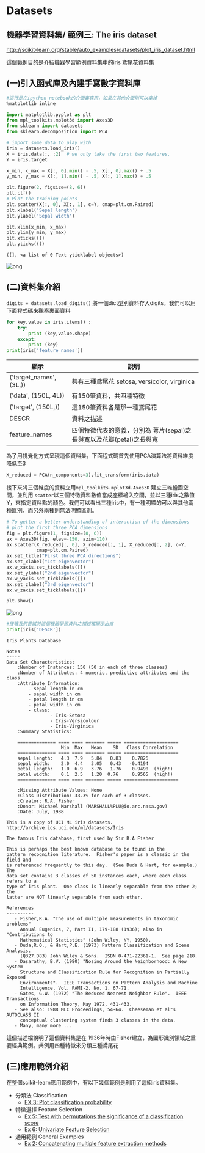 
# Datasets

## 機器學習資料集/ 範例三: The iris dataset


http://scikit-learn.org/stable/auto_examples/datasets/plot_iris_dataset.html

這個範例目的是介紹機器學習範例資料集中的iris 鳶尾花資料集


## (一)引入函式庫及內建手寫數字資料庫


```python
#這行是在ipython notebook的介面裏專用，如果在其他介面則可以拿掉
%matplotlib inline

import matplotlib.pyplot as plt
from mpl_toolkits.mplot3d import Axes3D
from sklearn import datasets
from sklearn.decomposition import PCA

# import some data to play with
iris = datasets.load_iris()
X = iris.data[:, :2]  # we only take the first two features.
Y = iris.target

x_min, x_max = X[:, 0].min() - .5, X[:, 0].max() + .5
y_min, y_max = X[:, 1].min() - .5, X[:, 1].max() + .5

plt.figure(2, figsize=(8, 6))
plt.clf()
# Plot the training points
plt.scatter(X[:, 0], X[:, 1], c=Y, cmap=plt.cm.Paired)
plt.xlabel('Sepal length')
plt.ylabel('Sepal width')

plt.xlim(x_min, x_max)
plt.ylim(y_min, y_max)
plt.xticks(())
plt.yticks(())

```




    ([], <a list of 0 Text yticklabel objects>)




![png](ex2_fig1.png)


## (二)資料集介紹
`digits = datasets.load_digits()` 將一個dict型別資料存入digits，我們可以用下面程式碼來觀察裏面資料


```python
for key,value in iris.items() :
    try:
        print (key,value.shape)
    except:
        print (key)
print(iris['feature_names'])
```

| 顯示 | 說明 |
| -- | -- |
| ('target_names', (3L,))| 共有三種鳶尾花 setosa, versicolor, virginica |
| ('data', (150L, 4L)) | 有150筆資料，共四種特徵 |
| ('target', (150L,))| 這150筆資料各是那一種鳶尾花|
| DESCR | 資料之描述 |
| feature_names| 四個特徵代表的意義，分別為 萼片(sepal)之長與寬以及花瓣(petal)之長與寬

為了用視覺化方式呈現這個資料集，下面程式碼首先使用PCA演算法將資料維度降低至3


```python
X_reduced = PCA(n_components=3).fit_transform(iris.data)
```

接下來將三個維度的資料立用`mpl_toolkits.mplot3d.Axes3D` 建立三維繪圖空間，並利用 `scatter`以三個特徵資料數值當成座標繪入空間，並以三種iris之數值 Y，來指定資料點的顏色。我們可以看出三種iris中，有一種明顯的可以與其他兩種區別，而另外兩種則無法明顯區別。


```python
# To getter a better understanding of interaction of the dimensions
# plot the first three PCA dimensions
fig = plt.figure(1, figsize=(8, 6))
ax = Axes3D(fig, elev=-150, azim=110)
ax.scatter(X_reduced[:, 0], X_reduced[:, 1], X_reduced[:, 2], c=Y,
           cmap=plt.cm.Paired)
ax.set_title("First three PCA directions")
ax.set_xlabel("1st eigenvector")
ax.w_xaxis.set_ticklabels([])
ax.set_ylabel("2nd eigenvector")
ax.w_yaxis.set_ticklabels([])
ax.set_zlabel("3rd eigenvector")
ax.w_zaxis.set_ticklabels([])

plt.show()
```


![png](ex2_fig2.png)



```python
#接著我們嘗試將這個機器學習資料之描述檔顯示出來
print(iris['DESCR'])
```

    Iris Plants Database

    Notes
    -----
    Data Set Characteristics:
        :Number of Instances: 150 (50 in each of three classes)
        :Number of Attributes: 4 numeric, predictive attributes and the class
        :Attribute Information:
            - sepal length in cm
            - sepal width in cm
            - petal length in cm
            - petal width in cm
            - class:
                    - Iris-Setosa
                    - Iris-Versicolour
                    - Iris-Virginica
        :Summary Statistics:

        ============== ==== ==== ======= ===== ====================
                        Min  Max   Mean    SD   Class Correlation
        ============== ==== ==== ======= ===== ====================
        sepal length:   4.3  7.9   5.84   0.83    0.7826
        sepal width:    2.0  4.4   3.05   0.43   -0.4194
        petal length:   1.0  6.9   3.76   1.76    0.9490  (high!)
        petal width:    0.1  2.5   1.20  0.76     0.9565  (high!)
        ============== ==== ==== ======= ===== ====================

        :Missing Attribute Values: None
        :Class Distribution: 33.3% for each of 3 classes.
        :Creator: R.A. Fisher
        :Donor: Michael Marshall (MARSHALL%PLU@io.arc.nasa.gov)
        :Date: July, 1988

    This is a copy of UCI ML iris datasets.
    http://archive.ics.uci.edu/ml/datasets/Iris

    The famous Iris database, first used by Sir R.A Fisher

    This is perhaps the best known database to be found in the
    pattern recognition literature.  Fisher's paper is a classic in the field and
    is referenced frequently to this day.  (See Duda & Hart, for example.)  The
    data set contains 3 classes of 50 instances each, where each class refers to a
    type of iris plant.  One class is linearly separable from the other 2; the
    latter are NOT linearly separable from each other.

    References
    ----------
       - Fisher,R.A. "The use of multiple measurements in taxonomic problems"
         Annual Eugenics, 7, Part II, 179-188 (1936); also in "Contributions to
         Mathematical Statistics" (John Wiley, NY, 1950).
       - Duda,R.O., & Hart,P.E. (1973) Pattern Classification and Scene Analysis.
         (Q327.D83) John Wiley & Sons.  ISBN 0-471-22361-1.  See page 218.
       - Dasarathy, B.V. (1980) "Nosing Around the Neighborhood: A New System
         Structure and Classification Rule for Recognition in Partially Exposed
         Environments".  IEEE Transactions on Pattern Analysis and Machine
         Intelligence, Vol. PAMI-2, No. 1, 67-71.
       - Gates, G.W. (1972) "The Reduced Nearest Neighbor Rule".  IEEE Transactions
         on Information Theory, May 1972, 431-433.
       - See also: 1988 MLC Proceedings, 54-64.  Cheeseman et al"s AUTOCLASS II
         conceptual clustering system finds 3 classes in the data.
       - Many, many more ...



這個描述檔說明了這個資料集是在 1936年時由Fisher建立，為圖形識別領域之重要經典範例。共例用四種特徵來分類三種鳶尾花

## (三)應用範例介紹
在整個scikit-learn應用範例中，有以下幾個範例是利用了這組iris資料集。

* 分類法 Classification
   * [EX 3: Plot classification probability](../Classification/ex3_Plot_classification_probability.md)
* 特徵選擇 Feature Selection
   * [Ex 5: Test with permutations the significance of a classification score](../Feature_Selection/ex5_test_with_permutations_the_significance_of_a__.md)
   * [Ex 6: Univariate Feature Selection](../Feature_Selection/ex6_univariate_feature_selection.md)
* 通用範例 General Examples
   * [Ex 2: Concatenating multiple feature extraction methods](../general_examples/Ex2_feature_stacker.md)
